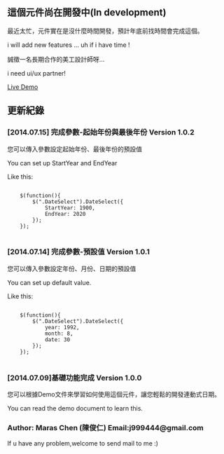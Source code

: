 ﻿<h2>這個元件尚在開發中(In development)</h2>
<p>最近太忙，元件實在是沒什麼時間開發，預計年底前找時間會完成這個。</p>
<p>i will add new features ... uh if i have time !</p>
<p>誠徵一名長期合作的美工設計師呀…</p>
<p>i need ui/ux partner!</p>
<p><a href="https://rawgit.com/Maras0830/jquery.DateSelect/tree/master/Demo">Live Demo</a></p>
<h2>更新紀錄</h2>

<h3>[2014.07.15] 完成參數-起始年份與最後年份 Version 1.0.2</h3>
<p>您可以傳入參數設定起始年份、最後年份的預設值</p>
<p>You can set up StartYear and EndYear</p>
<p>Like this:</p>
<pre>
<code>
	$(function(){
		$(".DateSelect").DateSelect({
			StartYear: 1900,
			EndYear: 2020
		});
	});
</code>
</pre>

<h3>[2014.07.14] 完成參數-預設值 Version 1.0.1</h3>
<p>您可以傳入參數設定年份、月份、日期的預設值</p>
<p>You can set up default value.</p>
<p>Like this:</p>
<pre>
<code>
	$(function(){
		$(".DateSelect").DateSelect({
			year: 1992,
			month: 8,
			date: 30
		});
	});
</code>
</pre>

<h3>[2014.07.09]基礎功能完成 Version 1.0.0</h3>
<p>您可以根據Demo文件來學習如何使用這個元件，讓您輕鬆的開發連動式日期。</p>
<p>You can read the demo document to learn this.</p>


<h3>Author: Maras Chen (陳俊仁) Email:j999444@gmail.com</h3>
<p>If u have any problem,welcome to send mail to me :)</p>
